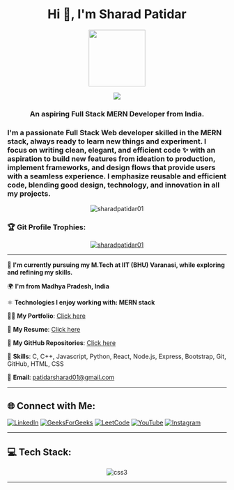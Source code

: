 
<h1 align="center">Hi 👋, I'm Sharad Patidar</h1>

<div align="center">
  <img src="https://media.giphy.com/media/M9gbBd9nbDrOTu1Mqx/giphy.gif" width="130"/>
</div>

<p align="center">
  <a href="https://github.com/DenverCoder1/readme-typing-svg">
    <img src="https://readme-typing-svg.demolab.com/?lines=Hi! I'm Sharad Patidar 🙋🏻‍♂️; I am a Full-Stack%20Web%20Developer 👨🏻‍💻; Passionate about teamwork 🤝;Curious%20to%20learn%20new%20things 💡!&font=Fira%20Code&center=true&width=440&height=45&color=#37bcf7&vCenter=true&size=22&pause=1000"></a>
</p>

<h3 align="center">An aspiring Full Stack MERN Developer from India.</h3>

<h3>
  I'm a passionate Full Stack Web developer skilled in the MERN stack, always ready to learn new things and experiment. I focus on writing clean, elegant, and efficient code ✨ with an aspiration to build new features from ideation to production, implement frameworks, and design flows that provide users with a seamless experience. I emphasize reusable and efficient code, blending good design, technology, and innovation in all my projects.
</h3>

<p align="center"> 
  <img src="https://komarev.com/ghpvc/?username=sharadpatidar01&label=Profile%20views&color=0e75b6&style=flat" alt="sharadpatidar01" /> 
</p>

<h3 align="left">🏆 Git Profile Trophies:</h3>
<p align="center"> 
  <a href="https://github.com/ryo-ma/github-profile-trophy">
    <img src="https://github-profile-trophy.vercel.app/?username=sharadpatidar01" alt="sharadpatidar01" />
  </a> 
</p>

---

🔭 **I'm currently pursuing my M.Tech at IIT (BHU) Varanasi, while exploring and refining my skills.**

🌍 **I'm from Madhya Pradesh, India**

⚛️ **Technologies I enjoy working with: MERN stack**

👨‍💻 **My Portfolio**: [Click here](https://github.com/stars/sharadpatidar01/lists/my-dynamic-portfolio)

📃 **My Resume**: [Click here](https://1drv.ms/b/s!ApOh7KBCQqXlxGK7UVPJVHjaHG-4?e=H66ZnR)

👀 **My GitHub Repositories**: [Click here](https://github.com/sharadpatidar01?tab=repositories)

🚀 **Skills**: C, C++, Javascript, Python, React, Node.js, Express, Bootstrap, Git, GitHub, HTML, CSS

📧 **Email**: patidarsharad01@gmail.com

---

## 🌐 Connect with Me:

[![LinkedIn](https://img.shields.io/badge/LinkedIn-%230077B5.svg?logo=linkedin&logoColor=white)](https://www.linkedin.com/in/sharadpatidar_/) 
[![GeeksForGeeks](https://img.shields.io/badge/GeeksforGeeks-298D46?style=for-the-badge&logo=geeksforgeeks&logoColor=white)](https://auth.geeksforgeeks.org/user/sharadpatidar) 
[![LeetCode](https://img.shields.io/badge/LeetCode-000000?style=for-the-badge&logo=LeetCode&logoColor=)](https://www.leetcode.com/sharadpatidar) 
[![YouTube](https://img.shields.io/badge/YouTube-red?style=for-the-badge&logo=youtube&logoColor=white)](https://www.youtube.com/@sharadpatidar_) 
[![Instagram](https://img.shields.io/badge/Instagram-E4405F?style=for-the-badge&logo=instagram&logoColor=white)](https://instagram.com/sharadpatidar_)

---

## 💻 Tech Stack:

<p align="center">
    <img src="https://www.canva.com/design/DAGQw551P34/lYfv2V5AAfj7Us5UBaG9Zg/view?utm_content=DAGQw551P34&utm_campaign=designshare&utm_medium=link&utm_source=editor" alt="css3"/>   
</p>

---

<!-- ## 📊 My GitHub Stats -->
